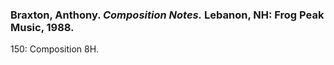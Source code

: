 ### Braxton, Anthony. _Composition Notes._ Lebanon, NH: Frog Peak Music, 1988.  

150: Composition 8H.  



